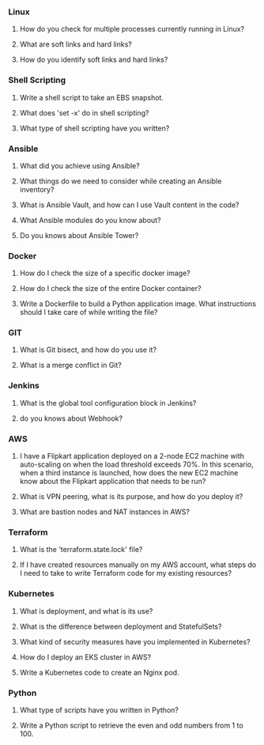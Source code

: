 ### Linux

1. How do you check for multiple processes currently running in Linux?
 
2. What are soft links and hard links?
 
3. How do you identify soft links and hard links?


### Shell Scripting

1. Write a shell script to take an EBS snapshot.
 
2. What does 'set -x' do in shell scripting?
 
3. What type of shell scripting have you written?


### Ansible

1. What did you achieve using Ansible?

2. What things do we need to consider while creating an Ansible inventory?

3. What is Ansible Vault, and how can I use Vault content in the code?

4. What Ansible modules do you know about?

5. Do you knows about Ansible Tower?


### Docker

1. How do I check the size of a specific docker image?
 
2. How do I check the size of the entire Docker container?
 
3. Write a Dockerfile to build a Python application image. What instructions should I take care of while writing the file?


### GIT

1. What is Git bisect, and how do you use it?
 
2. What is a merge conflict in Git?


### Jenkins

1. What is the global tool configuration block in Jenkins?

2. do you knows about Webhook?


### AWS

1. I have a Flipkart application deployed on a 2-node EC2 machine with auto-scaling on when the load threshold exceeds 70%. In this scenario, when a third instance is launched, how does the new EC2 machine know about the Flipkart application that needs to be run?

2. What is VPN peering, what is its purpose, and how do you deploy it?
 
3. What are bastion nodes and NAT instances in AWS?


### Terraform

1. What is the 'terraform.state.lock' file?
 
2. If I have created resources manually on my AWS account, what steps do I need to take to write Terraform code for my existing resources?


### Kubernetes

1. What is deployment, and what is its use?

2. What is the difference between deployment and StatefulSets?

3. What kind of security measures have you implemented in Kubernetes?

4. How do I deploy an EKS cluster in AWS?

5. Write a Kubernetes code to create an Nginx pod.


### Python

1. What type of scripts have you written in Python?
 
2. Write a Python script to retrieve the even and odd numbers from 1 to 100.

